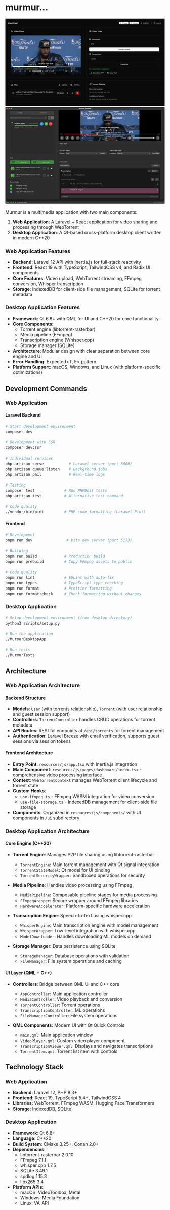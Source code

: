 # murmur...

![murmur web](https://github.com/harshsbajwa/murmur/blob/581cde6ef1e460dd98846a67bb910a728990a898/docs/images/web.png?sanitize=true)
![murmur desktop](https://github.com/harshsbajwa/murmur/blob/581cde6ef1e460dd98846a67bb910a728990a898/docs/images/desktop.png?sanitize=true)

Murmur is a multimedia application with two main components:

1. **Web Application**: A Laravel + React application for video sharing and processing through WebTorrent
2. **Desktop Application**: A Qt-based cross-platform desktop client written in modern C++20

### Web Application Features

- **Backend**: Laravel 12 API with Inertia.js for full-stack reactivity
- **Frontend**: React 19 with TypeScript, TailwindCSS v4, and Radix UI components
- **Core Features**: Video upload, WebTorrent streaming, FFmpeg conversion, Whisper transcription
- **Storage**: IndexedDB for client-side file management, SQLite for torrent metadata

### Desktop Application Features

- **Framework**: Qt 6.8+ with QML for UI and C++20 for core functionality
- **Core Components**:
  - Torrent engine (libtorrent-rasterbar)
  - Media pipeline (FFmpeg)
  - Transcription engine (Whisper.cpp)
  - Storage manager (SQLite)
- **Architecture**: Modular design with clear separation between core engine and UI
- **Error Handling**: Expected<T, E> pattern
- **Platform Support**: macOS, Windows, and Linux (with platform-specific optimizations)

## Development Commands

### Web Application

#### Laravel Backend

```bash
# Start development environment
composer dev

# Development with SSR
composer dev:ssr

# Individual services
php artisan serve           # Laravel server (port 8000)
php artisan queue:listen    # Background jobs
php artisan pail            # Real-time logs

# Testing
composer test             # Run PHPUnit tests
php artisan test          # Alternative test command

# Code quality
./vendor/bin/pint         # PHP code formatting (Laravel Pint)
```

#### Frontend

```bash
# Development
pnpm run dev               # Vite dev server (port 5173)

# Building
pnpm run build            # Production build
pnpm run prebuild         # Copy FFmpeg assets to public

# Code quality
pnpm run lint             # ESLint with auto-fix
pnpm run types            # TypeScript type checking
pnpm run format           # Prettier formatting
pnpm run format:check     # Check formatting without changes
```

### Desktop Application

```bash
# Setup development environment (from desktop directory)
python3 scripts/setup.py

# Run the application
./MurmurDesktopApp

# Run tests
./MurmurTests
```

## Architecture

### Web Application Architecture

#### Backend Structure

- **Models**: `User` (with torrents relationship), `Torrent` (with user relationship and guest session support)
- **Controllers**: `TorrentController` handles CRUD operations for torrent metadata
- **API Routes**: RESTful endpoints at `/api/torrents` for torrent management
- **Authentication**: Laravel Breeze with email verification, supports guest sessions via session tokens

#### Frontend Architecture

- **Entry Point**: `resources/js/app.tsx` with Inertia.js integration
- **Main Component**: `resources/js/pages/dashboard/index.tsx` - comprehensive video processing interface
- **Context**: `WebTorrentContext` manages WebTorrent client lifecycle and torrent state
- **Custom Hooks**:
  - `use-ffmpeg.ts` - FFmpeg WASM integration for video conversion
  - `use-file-storage.ts` - IndexedDB management for client-side file storage
- **Components**: Organized in `resources/js/components/` with UI components in `/ui` subdirectory

### Desktop Application Architecture

#### Core Engine (C++20)

- **Torrent Engine**: Manages P2P file sharing using libtorrent-rasterbar

  - `TorrentEngine`: Main torrent management with Qt signal integration
  - `TorrentStateModel`: Qt model for UI binding
  - `TorrentSecurityWrapper`: Sandboxed operations for security
- **Media Pipeline**: Handles video processing using FFmpeg

  - `MediaPipeline`: Composable pipeline stages for media processing
  - `FFmpegWrapper`: Secure wrapper around FFmpeg libraries
  - `HardwareAccelerator`: Platform-specific hardware acceleration
- **Transcription Engine**: Speech-to-text using whisper.cpp

  - `WhisperEngine`: Main transcription engine with model management
  - `WhisperWrapper`: Low-level integration with whisper.cpp
  - `ModelDownloader`: Handles downloading ML models on demand
- **Storage Manager**: Data persistence using SQLite

  - `StorageManager`: Database operations with validation
  - `FileManager`: File system operations and caching

#### UI Layer (QML + C++)

- **Controllers**: Bridge between QML UI and C++ core

  - `AppController`: Main application controller
  - `MediaController`: Video playback and conversion
  - `TorrentController`: Torrent operations
  - `TranscriptionController`: ML operations
  - `FileManagerController`: File system operations
- **QML Components**: Modern UI with Qt Quick Controls

  - `main.qml`: Main application window
  - `VideoPlayer.qml`: Custom video player component
  - `TranscriptionViewer.qml`: Displays and navigates transcriptions
  - `TorrentItem.qml`: Torrent list item with controls

## Technology Stack

### Web Application

- **Backend**: Laravel 12, PHP 8.3+
- **Frontend**: React 19, TypeScript 5.4+, TailwindCSS 4
- **Libraries**: WebTorrent, FFmpeg WASM, Hugging Face Transformers
- **Storage**: IndexedDB, SQLite

### Desktop Application

- **Framework**: Qt 6.8+
- **Language**: C++20
- **Build System**: CMake 3.25+, Conan 2.0+
- **Dependencies**:
  - libtorrent-rasterbar 2.0.10
  - FFmpeg 7.1.1
  - whisper.cpp 1.7.5
  - SQLite 3.49.1
  - spdlog 1.15.3
  - libx265 3.4
- **Platform APIs**:
  - macOS: VideoToolbox, Metal
  - Windows: Media Foundation
  - Linux: VA-API
